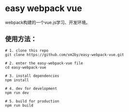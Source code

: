 # easy webpack vue

webpack构建的一个vue.js学习、开发环境。

## 使用方法：

```
# 1. clone this repo
git clone https://github.com/xm2by/easy-webpack-vue.git

# 2. enter the easy-webpack-vue file
cd easy-webpack-vue

# 3. install dependencies
npm install

# 4. dev for development
npm run dev

# 5. build for production
npm run build
```
